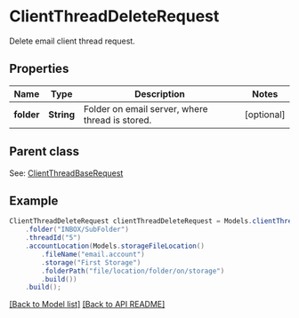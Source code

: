 # ClientThreadDeleteRequest

Delete email client thread request.             

## Properties
Name | Type | Description | Notes
------------ | ------------- | ------------- | -------------
**folder** | **String** | Folder on email server, where thread is stored.              |  [optional]

## Parent class

See: [ClientThreadBaseRequest](ClientThreadBaseRequest.md)


## Example
```java
ClientThreadDeleteRequest clientThreadDeleteRequest = Models.clientThreadDeleteRequest()
    .folder("INBOX/SubFolder")
    .threadId("5")
    .accountLocation(Models.storageFileLocation()
        .fileName("email.account")
        .storage("First Storage")
        .folderPath("file/location/folder/on/storage")
        .build())
    .build();
```


[[Back to Model list]](Models.md) [[Back to API README]](README.md)
